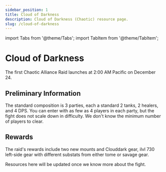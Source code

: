 ```yaml
---
sidebar_position: 1
title: Cloud of Darkness
description: Cloud of Darkness (Chaotic) resource page.
slug: /cloud-of-darkness
---
```


import Tabs from '@theme/Tabs';
import TabItem from '@theme/TabItem';

# Cloud of Darkness

The first Chaotic Alliance Raid launches at 2:00 AM Pacific on December 24.

## Preliminary Information

The standard composition is 3 parties, each a standard 2 tanks, 2 healers, and 4 DPS.
You can enter with as few as 4 players in each party, but the fight does not scale down in difficulty.
We don't know the minimum number of players to clear.

## Rewards

The raid's rewards include two new mounts and Clouddark gear,
ilvl 730 left-side gear with different substats from either tome or savage gear.

Resources here will be updated once we know more about the fight.
